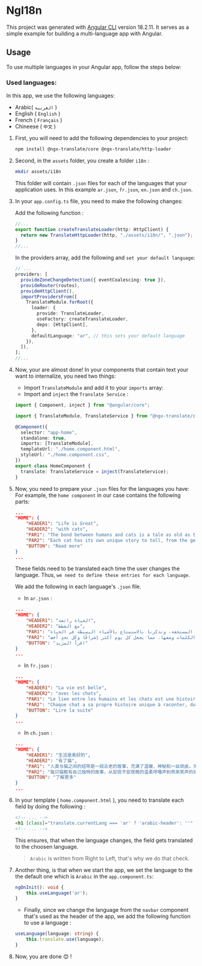 # NgI18n

This project was generated with [Angular CLI](https://github.com/angular/angular-cli) version 18.2.11. It serves as a simple example for building a multi-language app with Angular.

## Usage

To use multiple languages in your Angular app, follow the steps below:

### Used languages:

In this app, we use the following languages:

- Arabic( `العربية` )
- English ( `English` )
- French ( `Français` )
- Chineese ( `中文` )

1.  First, you will need to add the following dependencies to your project:
    ```bash
    npm install @ngx-translate/core @ngx-translate/http-loader
    ```
2.  Second, in the `assets` folder, you create a folder `i18n` :

    ```bash
    mkdir assets/i18n
    ```

    This folder will contain `.json` files for each of the languages that your application uses. In this example `ar.json`, `fr.json`, `en.json` and `ch.json`.

3.  In your `app.config.ts` file, you need to make the following changes:

    Add the following function :

    ```ts
    //...
    export function createTranslateLoader(http: HttpClient) {
      return new TranslateHttpLoader(http, "./assets/i18n/", ".json");
    }
    //...
    ```

    In the providers array, add the following and `set your default language`:

    ```ts
    // ...
    providers: [
      provideZoneChangeDetection({ eventCoalescing: true }),
      provideRouter(routes),
      provideHttpClient(),
      importProvidersFrom([
        TranslateModule.forRoot({
          loader: {
            provide: TranslateLoader,
            useFactory: createTranslateLoader,
            deps: [HttpClient],
          },
          defaultLanguage: "ar", // this sets your default language
        }),
      ]),
    ];
    //...
    ```

4.  Now, your are almost done! In your components that contain text your want to internalize, you need two things:

    - Import `TranslateModule` and add it to your `imports` array:
    - Import and `inject` the `Translate Service` :

    ```ts
    import { Component, inject } from "@angular/core";

    import { TranslateModule, TranslateService } from "@ngx-translate/core";

    @Component({
      selector: "app-home",
      standalone: true,
      imports: [TranslateModule],
      templateUrl: "./home.component.html",
      styleUrl: "./home.component.css",
    })
    export class HomeComponent {
      translate: TranslateService = inject(TranslateService);
    }
    ```

5.  Now, you need to prepare your `.json` files for the languages you have:
    For example, the `home component` in our case contains the following parts:

    ```json
    ...
    "HOME": {
        "HEADER1": "Life is Great",
        "HEADER2": "with cats",
        "PAR1": "The bond between humans and cats is a tale as old as time, filled with warmth, mystery, and a dash of mischief. Whether they’re perched elegantly on a windowsill, basking in the sun, or darting playfully after a fluttering ribbon, cats bring joy to every moment. They teach us the art of curiosity and the value of a well-earned nap, reminding us to savor the simple pleasures in life",
        "PAR2": "Each cat has its own unique story to tell, from the gentle purring that soothes a restless night to the mischievous antics that bring laughter into our days. These feline companions are more than pets—they are confidants, entertainers, and steadfast friends. Their playful spirit and quiet wisdom enrich our lives in ways words can scarcely capture, making each day a little brighter and every challenge a bit lighter.",
        "BUTTON": "Read more"
    }
    ...
    ```

    These fields need to be translated each time the user changes the language. Thus, `we need to define these entries for each language`.

    We add the following in each language's `.json` file.

    - In `ar.json` :

    ```json
    ...
    "HOME": {
        "HEADER1": "الحياة رائعة",
        "HEADER2": "مع القطط",
        "PAR1": "الرابط بين البشر والقطط قصة قديمة قدم الزمن، مليئة بالدفء والغموض وقليل من المرح. سواء كانوا يجلسون بأناقة على حافة النافذة، أو يستمتعون بأشعة الشمس، أو يطاردون شريطًا يتمايل، تضيف القطط الفرح إلى كل لحظة. إنها تعلمنا فن الفضول وقيمة القيلولة المستحقة، وتذكرنا بالاستمتاع بالأشياء البسيطة في الحياة.",
        "PAR2": "لكل قطة قصة فريدة ترويها، من الخرخرة اللطيفة التي تهدئ ليلة مضطربة إلى الأفعال المزعجة التي تضيف الضحك إلى أيامنا. هذه الرفقة الفريدة ليست مجرد حيوانات أليفة - إنها أصدقاء مقربون، ومسلون، ورفقاء أوفياء. روحهم المرحة وحكمتهم الهادئة تضيف إلى حياتنا بطريقة لا تستطيع الكلمات وصفها، مما يجعل كل يوم أكثر إشراقًا وكل تحدٍ أخف.",
        "BUTTON": "اقرأ المزيد"
    }
    ...
    ```

    - In `fr.json` :

    ```json
    ...
    "HOME": {
        "HEADER1": "La vie est belle",
        "HEADER2": "avec les chats",
        "PAR1": "Le lien entre les humains et les chats est une histoire aussi vieille que le temps, remplie de chaleur, de mystère et d'une touche de malice. Qu'ils soient perchés élégamment sur un rebord de fenêtre, profitant du soleil ou jouant avec un ruban flottant, les chats apportent de la joie à chaque instant. Ils nous enseignent l'art de la curiosité et la valeur d'une sieste bien méritée, nous rappelant de savourer les plaisirs simples de la vie.",
        "PAR2": "Chaque chat a sa propre histoire unique à raconter, du ronronnement doux qui apaise une nuit agitée aux facéties espiègles qui apportent des rires à nos journées. Ces compagnons félins sont bien plus que des animaux de compagnie : ce sont des confidents, des amuseurs et des amis fidèles. Leur esprit joueur et leur sagesse tranquille enrichissent nos vies d'une manière que les mots ne peuvent guère capturer, rendant chaque jour un peu plus lumineux et chaque défi un peu plus léger.",
        "BUTTON": "Lire la suite"
    }
    ...
    ```

    - In `ch.json` :

    ```json
    ...
    "HOME": {
        "HEADER1": "生活是美好的",
        "HEADER2": "有了猫",
        "PAR1": "人类与猫之间的纽带是一段古老的故事，充满了温暖、神秘和一丝顽皮。无论是优雅地坐在窗台上，沐浴在阳光下，还是追逐飘动的丝带，猫咪都会为每一刻带来欢乐。它们教会我们好奇心的艺术和午休的价值，提醒我们珍惜生活中的简单乐趣。",
        "PAR2": "每只猫都有自己独特的故事，从安抚不安夜晚的温柔呼噜声到带来笑声的顽皮行为。这些猫咪伴侣不仅仅是宠物——它们是知己、娱乐者和忠诚的朋友。它们的玩心和安静的智慧以难以言表的方式丰富了我们的生活，使每一天都更加明亮，每一个挑战都更加轻松。",
        "BUTTON": "了解更多"
    }
    ...
    ```

6.  In your template ( `home.component.html` ), you need to translate each field by doing the following :

    ```html
    <!-- ... -->
    <h1 [class]="translate.currentLang === 'ar' ? 'arabic-header': ''" class="mb-4 mt-10 text-3xl font-extrabold text-gray-900 dark:text-white md:text-5xl lg:text-6xl">{{'HOME.HEADER1' | translate }}&nbsp;<span class="text-transparent bg-clip-text bg-gradient-to-r to-emerald-600 from-sky-400"> {{'HOME.HEADER2' | translate }}</span></h1>
    <!-- ... -->
    ```

    This ensures, that when the language changes, the field gets translated to the choosen language.

    > `Arabic` is written from Right to Left, that's why we do that check.

7.  Another thing, is that when we start the app, we set the language to the the default one which is `Arabic` in the `app.component.ts`:

    ```ts
    ngOnInit(): void {
        this.useLanguage('ar');
    }
    ```

    - Finally, since we change the language from the `navbar` component that's used as the header of the app, we add the following function to use a language :

    ```ts
    useLanguage(language: string) {
        this.translate.use(language);
    }
    ```

8.  Now, you are done :blush: !
